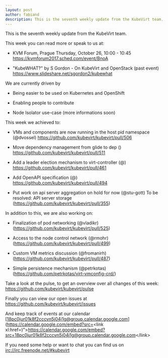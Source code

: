 ```yaml
---
layout: post
author: fabiand
description: This is the seventh weekly update from the KubeVirt team.
---
```

This is the seventh weekly update from the KubeVirt team.

This week you can read more or speak to us at:

-   KVM Forum, Prague Thursday, October 26, 10:00 - 10:45
    <https://kvmforum2017.sched.com/event/BnoA>

-   "KubeWHAT?" by S Gordon - On KubeVirt and OpenStack (past event)
    <https://www.slideshare.net/sgordon2/kubewhat>

We are currently driven by

-   Being easier to be used on Kubernetes and OpenShift

-   Enabling people to contribute

-   Node Isolator use-case (more informations soon)

This week we achieved to:

-   VMs and components are now running in the host pid namespace
    (@dvossel) <https://github.com/kubevirt/kubevirt/pull/506>

-   Move dependency management from glide to dep ()
    <https://github.com/kubevirt/kubevirt/pull/511>

-   Add a leader election mechanism to virt-controller (@)
    <https://github.com/kubevirt/kubevirt/pull/461>

-   Add OpenAPI specification (@)
    <https://github.com/kubevirt/kubevirt/pull/494>

-   Put work on api server aggregation on hold for now (@stu-gott) To be
    resolved: API server storage
    (<https://github.com/kubevirt/kubevirt/pull/355>)

In addition to this, we are also working on:

-   Finalization of pod networking (@vladikr)
    (<https://github.com/kubevirt/kubevirt/pull/525>)

-   Access to the node control network (@rmohr)
    (<https://github.com/kubevirt/kubevirt/pull/499>)

-   Custom VM metrics discussion (@fromanirh)
    (<https://github.com/kubevirt/kubevirt/pull/487>)

-   Simple persistence mechanism (@petrkotas)
    (<https://github.com/petrkotas/virt-vmconfig-crd/>)

Take a look at the pulse, to get an overview over all changes of this
week: <https://github.com/kubevirt/kubevirt/pulse>

Finally you can view our open issues at
<https://github.com/kubevirt/kubevirt/issues>

And keep track of events at our calendar
[18pc0jur01k8f2cccvn5j04j1g@group.calendar.google.com](https://calendar.google.com/embed?src=<link xl:href=)"&gt;https://calendar.google.com/embed?src=<18pc0jur01k8f2cccvn5j04j1g@group.calendar.google.com>&lt;/link&gt;

If you need some help or want to chat you can find us on
<irc://irc.freenode.net/#kubevirt>
